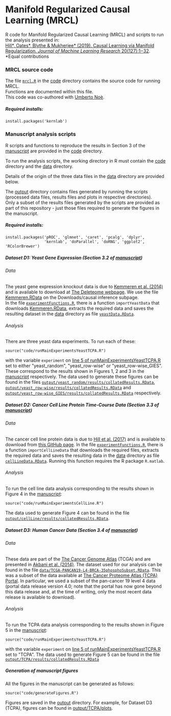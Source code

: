 # Manifold Regularized Causal Learning (MRCL)
R code for Manifold Regularized Causal Learning (MRCL) and scripts to run the analysis presented in:  
[Hill*, Oates*, Blythe &amp; Mukherjee* (2019). Causal Learning via Manifold Regularization. *Journal of Machine Learning Research* 20(127):1−32](http://jmlr.org/papers/v20/18-383.html).  
*Equal contributions

### MRCL source code
The file [`mrcl.R`](./code/mrcl.R) in the [code](code) directory contains the source code for running MRCL.  
Functions are documented within this file.  
This code was co-authored with [Umberto Noè](https://github.com/unoe). 

##### Required installs:
```
install.packages('kernlab')
```

### Manuscript analysis scripts

R scripts and functions to reproduce the results in Section 3 of the [manuscript](http://jmlr.org/papers/v20/18-383.html) are provided in the [code](code) directory.  

To run the analysis scripts, the working directory in R must contain the [code](code) directory and the [data](data) directory.  

Details of the origin of the three data files in the [data](data) directory are provided below.  

The [output](output) directory contains files generated by running the scripts (processed data files, results files and plots in respective directories).  
Only a subset of the results files generated by the scripts are provided as part of this repository - just those files required to generate the figures in the manuscript.

##### Required installs:
```
install.packages('pROC', 'glmnet', 'caret', 'pcalg', 'dplyr', 
                 'kernlab', 'doParallel', 'doRNG', 'ggplot2', 'RColorBrewer')
```

##### Dataset D1: Yeast Gene Expression (Section 3.2 of [manuscript](http://jmlr.org/papers/v20/18-383.html))

###### Data
The yeast gene expression knockout data is due to [Kemmeren et al. (2014)](https://www.cell.com/abstract/S0092-8674(14)00342-0) and is available to download at [The Deleteome webpage](http://deleteome.holstegelab.nl/). We use the file [Kemmeren.RData](http://deleteome.holstegelab.nl/data/downloads/causal_inference/Kemmeren.RData) on the Downloads/causal inference subpage.  
In the file [`experimentFunctions.R`](code/experimentFunctions.R), there is a function `importYeastData` that downloads [Kemmeren.RData](http://deleteome.holstegelab.nl/data/downloads/causal_inference/Kemmeren.RData), extracts the required data and saves the resulting dataset in the [data](data) directory as file [`yeastData.RData`](data/yeastData.RData).

###### Analysis
There are three yeast data experiments. To run each of these:
```
source("code/runMainExperimentsYeastTCPA.R")
```
with the variable `experiment` on [line 5 of runMainExperimentsYeastTCPA.R](https://github.com/Steven-M-Hill/MRCL/blob/b772511d7f5b77f6889b6dc9aef5ad2b03c25ae3/code/runMainExperimentsYeastTCPA.R#L5) set to either "yeast_random", "yeast_row-wise" or "yeast_row-wise_GIES". These correspond to the results shown in Figures 1, 2 and 3 in the [manuscript](http://jmlr.org/papers/v20/18-383.html) respectively. The data used to generate these figures can be found in the files [`output/yeast_random/results/collatedResults.RData`](output/yeast_random/results/collatedResults.RData), [`output/yeast_row-wise/results/collatedResults.RData`](output/yeast_row-wise/results/collatedResults.RData) and [`output/yeast_row-wise_GIES/results/collatedResults.RData`](output/yeast_row-wise_GIES/results/collatedResults.RData) respectively.

##### Dataset D2: Cancer Cell Line Protein Time-Course Data (Section 3.3 of [manuscript](http://jmlr.org/papers/v20/18-383.html))

###### Data
The cancer cell line protein data is due to [Hill et al. (2017)](https://www.cell.com/cell-systems/fulltext/S2405-4712(16)30408-2) and is available to download from [this GitHub page](https://github.com/Steven-M-Hill/causal-signaling-networks-CellSystems2016). 
In the file [`experimentFunctions.R`](code/experimentFunctions.R), there is a function `importCellLineData` that downloads the required files, extracts the required data and saves the resulting data in the [data](data) directory as file [`cellLineData.RData`](data/cellLineData.RData). Running this function requires the R package `R.matlab`.

###### Analysis
To run the cell line data analysis corresponding to the results shown in Figure 4 in the [manuscript](http://jmlr.org/papers/v20/18-383.html):
```
source("code/runMainExperimentsCellLine.R")
```
The data used to generate Figure 4 can be found in the file [`output/cellLine/results/collatedResults.RData`](output/cellLine/results/collatedResults.RData).

##### Dataset D3: Human Cancer Data (Section 3.4 of [manuscript](http://jmlr.org/papers/v20/18-383.html))

###### Data
These data are part of the [The Cancer Genome Atlas](http://cancergenome.nih.gov/) (TCGA) and are presented in [Akbani et al. (2014)](https://www.nature.com/articles/ncomms4887). The dataset used for our analysis can be found in the file [`data/TCGA-PANCAN19-L4-BRCA-35phosphoSubset.RData`](data/TCGA-PANCAN19-L4-BRCA-35phosphoSubset.RData). This was a subset of the data available at [The Cancer Proteome Atlas (TCPA) Portal](https://tcpaportal.org/). In particular, we used a subset of the pan-cancer 19 level 4 data (portal data release version 4.0; note that the portal has now gone beyond this data release and, at the time of writing, only the most recent data release is available to download).

###### Analysis
To run the TCPA data analysis corresponding to the results shown in Figure 5 in the [manuscript](http://jmlr.org/papers/v20/18-383.html):
```
source("code/runMainExperimentsYeastTCPA.R")
```
with the variable `experiment` on [line 5 of runMainExperimentsYeastTCPA.R](https://github.com/Steven-M-Hill/MRCL/blob/b772511d7f5b77f6889b6dc9aef5ad2b03c25ae3/code/runMainExperimentsYeastTCPA.R#L5) set to "TCPA". The data used to generate Figure 5 can be found in the file [`output/TCPA/results/collatedResults.RData`](output/TCPA/results/collatedResults.RData)

##### Generation of manuscript figures
All the figures in the manuscript can be generated as follows:
```
source("code/generateFigures.R")
```
Figures are saved in the [output](output) directory. For example, for Dataset D3 (TCPA), figures can be found in [output/TCPA/plots](output/TCPA/plots).
